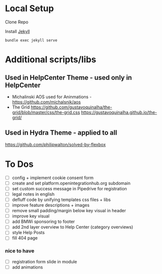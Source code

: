 # Local Setup
Clone Repo

Install [Jekyll](http://jekyllrb.com/)

```
bundle exec jekyll serve
```
# Additional scripts/libs

## Used in HelpCenter Theme - used only in HelpCenter
- Michalinski AOS used for Aninmations - https://github.com/michalsnik/aos
- The Grid
https://github.com/gustavoquinalha/the-grid/blob/master/css/the-grid.css
https://gustavoquinalha.github.io/the-grid/

## Used in Hydra Theme - applied to all
https://github.com/philipwalton/solved-by-flexbox

# To Dos 
- [ ] config + implement cookie consent form
- [ ] create and set platform.openintegrationhub.org subdomain
- [ ] set custom success message in Pipedrive for registration
- [ ] legal notes in english
- [ ] defluff code by unifying templates css files + libs
- [ ] improve feature descriptions + images
- [ ] remove small padding/margin below key visual in header
- [ ] improve key visual
- [ ] add BMWi sponsoring to footer
- [ ] add 2nd layer overview to Help Center (category overviews)
- [ ] style Help Posts
- [ ] fill 404 page

### nice to have
- [ ] registration form slide in module
- [ ] add animations
